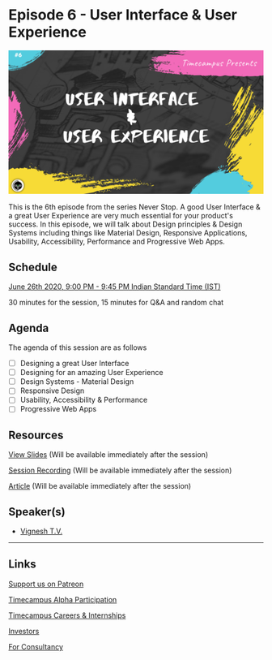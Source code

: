 # Episode 6 - User Interface & User Experience

![](6-UIUX.png)

This is the 6th episode from the series Never Stop. A good User Interface & a great User Experience are very much essential for your product's success. In this episode, we will talk about Design principles & Design Systems including things like Material Design, Responsive Applications, Usability, Accessibility, Performance and Progressive Web Apps.

## Schedule

[June 26th 2020, 9:00 PM - 9:45 PM Indian Standard Time (IST)](https://calendar.google.com/event?action=TEMPLATE&tmeid=NGY3dTlpNzJ1ZzF0MzQydmtpY2tocmR1cW8gdGltZWNhbXB1cy5jb21fM2hxNHB0a3MwbGUycm5kMGowMW82MDE0YWdAZw&tmsrc=timecampus.com_3hq4ptks0le2rnd0j01o6014ag%40group.calendar.google.com)

30 minutes for the session, 15 minutes for Q&A and random chat

## Agenda

The agenda of this session are as follows

- [ ] Designing a great User Interface
- [ ] Designing for an amazing User Experience
- [ ] Design Systems - Material Design
- [ ] Responsive Design
- [ ] Usability, Accessibility & Performance
- [ ] Progressive Web Apps

## Resources

[View Slides](#) (Will be available immediately after the session)

[Session Recording](#) (Will be available immediately after the session)

[Article](#) (Will be available immediately after the session)

## Speaker(s)

- [Vignesh T.V.](http://tvvignesh.com/)

------------------------------------------

## Links

[Support us on Patreon](https://www.patreon.com/timecampus)

[Timecampus Alpha Participation](https://docs.google.com/forms/d/1-fHizPhuXqDKqFZ2ns7Ttl00mT13DtjsRbHE5KtpxXs/viewform)

[Timecampus Careers & Internships](https://docs.google.com/forms/d/1jHW-I5yjHl49itwoyM5xxYUao0X1fbnnoxJd78fS5u8/viewform)

[Investors](https://docs.google.com/forms/d/13jkHPdvqoMDNsyzpC8-Dbv0lai8bXOvOLIovey7hfUM/viewform)

[For Consultancy](https://docs.google.com/forms/d/e/1FAIpQLSeCb-Pu7Hcnh7oRvleRka2VW8EVZ6d8cNEccV7jKVmzhE6ilg/viewform)

